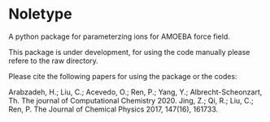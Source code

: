 # Noletype
A python package for parameterzing ions for AMOEBA force field.

This package is under development, for using the code manually please refere to the raw directory.

Please cite the following papers for using the package or the codes:

Arabzadeh, H.; Liu, C.; Acevedo, O.; Ren, P.; Yang, Y.; Albrecht-Scheonzart, Th. The journal of Computational Chemistry 2020.
Jing, Z.; Qi, R.; Liu, C.; Ren, P. The Journal of Chemical Physics 2017, 147(16), 161733.
